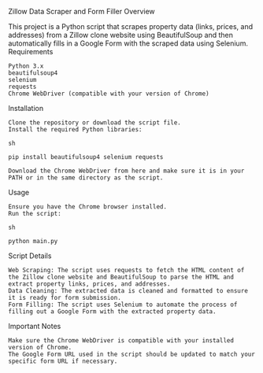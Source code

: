 Zillow Data Scraper and Form Filler
Overview

This project is a Python script that scrapes property data (links, prices, and addresses) from a Zillow clone website using BeautifulSoup and then automatically fills in a Google Form with the scraped data using Selenium.
Requirements

    Python 3.x
    beautifulsoup4
    selenium
    requests
    Chrome WebDriver (compatible with your version of Chrome)

Installation

    Clone the repository or download the script file.
    Install the required Python libraries:

    sh

    pip install beautifulsoup4 selenium requests

    Download the Chrome WebDriver from here and make sure it is in your PATH or in the same directory as the script.

Usage

    Ensure you have the Chrome browser installed.
    Run the script:

    sh

    python main.py

Script Details

    Web Scraping: The script uses requests to fetch the HTML content of the Zillow clone website and BeautifulSoup to parse the HTML and extract property links, prices, and addresses.
    Data Cleaning: The extracted data is cleaned and formatted to ensure it is ready for form submission.
    Form Filling: The script uses Selenium to automate the process of filling out a Google Form with the extracted property data.

Important Notes

    Make sure the Chrome WebDriver is compatible with your installed version of Chrome.
    The Google Form URL used in the script should be updated to match your specific form URL if necessary.

